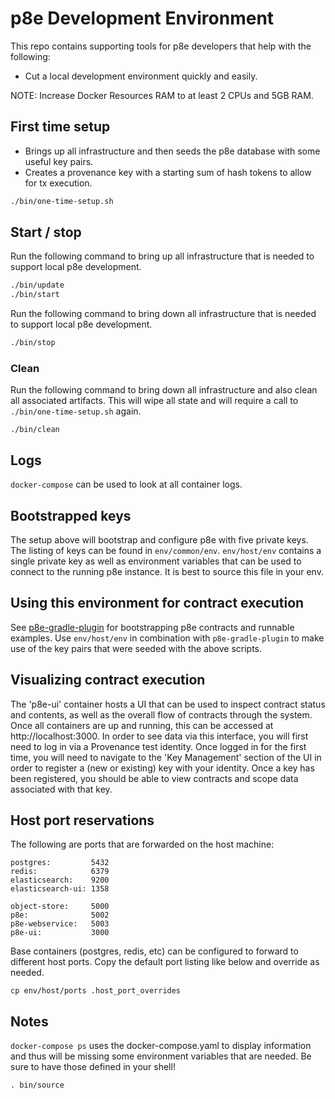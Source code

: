 # p8e Development Environment

This repo contains supporting tools for p8e developers that help with the following:

- Cut a local development environment quickly and easily.

NOTE: Increase Docker Resources RAM to at least 2 CPUs and 5GB RAM.

## First time setup

- Brings up all infrastructure and then seeds the p8e database with some useful key pairs.
- Creates a provenance key with a starting sum of hash tokens to allow for tx execution.

```bash
./bin/one-time-setup.sh
```

## Start / stop

Run the following command to bring up all infrastructure that is needed to support local p8e development.

```bash
./bin/update
./bin/start
```

Run the following command to bring down all infrastructure that is needed to support local p8e development.

```bash
./bin/stop
```

### Clean

Run the following command to bring down all infrastructure and also clean all associated artifacts.
This will wipe all state and will require a call to `./bin/one-time-setup.sh` again.

```
./bin/clean
```

## Logs

`docker-compose` can be used to look at all container logs.

## Bootstrapped keys

The setup above will bootstrap and configure p8e with five private keys. The listing of keys can be
found in `env/common/env`. `env/host/env` contains a single private key as well as environment variables
that can be used to connect to the running p8e instance. It is best to source this file in your env.

## Using this environment for contract execution

See [p8e-gradle-plugin](https://github.com/provenance-io/p8e-gradle-plugin) for bootstrapping p8e contracts and runnable examples.
Use `env/host/env` in combination with `p8e-gradle-plugin` to make use of the key pairs that were seeded
with the above scripts.

## Visualizing contract execution

The 'p8e-ui' container hosts a UI that can be used to inspect contract status and contents, as well as the overall flow of contracts through the system. Once all containers are up and running, this can be accessed at http://localhost:3000. In order to see data via this interface, you will first need to log in via a Provenance test identity. Once logged in for the first time, you will need to navigate to the 'Key Management' section of the UI in order to register a (new or existing) key with your identity. Once a key has been registered, you should be able to view contracts and scope data associated with that key.

## Host port reservations

The following are ports that are forwarded on the host machine:

```
postgres:         5432
redis:            6379
elasticsearch:    9200
elasticsearch-ui: 1358

object-store:     5000
p8e:              5002
p8e-webservice:   5003
p8e-ui:           3000
```

Base containers (postgres, redis, etc) can be configured to forward to different host ports. Copy the default
port listing like below and override as needed.

```
cp env/host/ports .host_port_overrides
```

## Notes

`docker-compose ps` uses the docker-compose.yaml to display information and thus will be missing some environment
variables that are needed. Be sure to have those defined in your shell!

```
. bin/source
```
